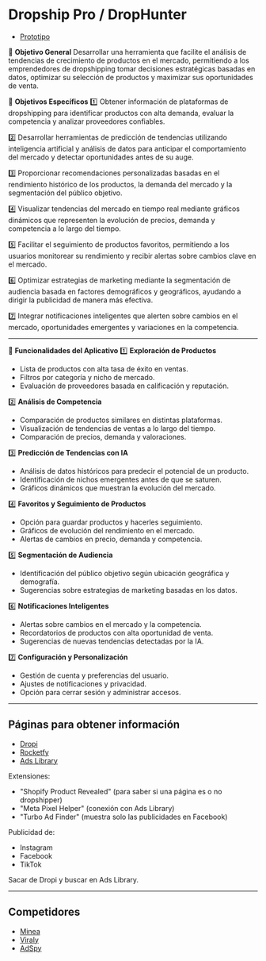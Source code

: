 # Dropship Pro / DropHunter 

- [Prototipo](https://preview--dropwise-market-finder.lovable.app/dashboard)

🎯 **Objetivo General**
Desarrollar una herramienta que facilite el análisis de tendencias de crecimiento de productos en el mercado, permitiendo a los emprendedores de dropshipping tomar decisiones estratégicas basadas en datos, optimizar su selección de productos y maximizar sus oportunidades de venta.

📌 **Objetivos Específicos**
1️⃣ Obtener información de plataformas de dropshipping para identificar productos con alta demanda, evaluar la competencia y analizar proveedores confiables.

2️⃣ Desarrollar herramientas de predicción de tendencias utilizando inteligencia artificial y análisis de datos para anticipar el comportamiento del mercado y detectar oportunidades antes de su auge.

3️⃣ Proporcionar recomendaciones personalizadas basadas en el rendimiento histórico de los productos, la demanda del mercado y la segmentación del público objetivo.

4️⃣ Visualizar tendencias del mercado en tiempo real mediante gráficos dinámicos que representen la evolución de precios, demanda y competencia a lo largo del tiempo.

5️⃣ Facilitar el seguimiento de productos favoritos, permitiendo a los usuarios monitorear su rendimiento y recibir alertas sobre cambios clave en el mercado.

6️⃣ Optimizar estrategias de marketing mediante la segmentación de audiencia basada en factores demográficos y geográficos, ayudando a dirigir la publicidad de manera más efectiva.

7️⃣ Integrar notificaciones inteligentes que alerten sobre cambios en el mercado, oportunidades emergentes y variaciones en la competencia.

_______________

📌 **Funcionalidades del Aplicativo**
1️⃣ **Exploración de Productos**
- Lista de productos con alta tasa de éxito en ventas.
- Filtros por categoría y nicho de mercado.
- Evaluación de proveedores basada en calificación y reputación.

2️⃣ **Análisis de Competencia**
- Comparación de productos similares en distintas plataformas.
- Visualización de tendencias de ventas a lo largo del tiempo.
- Comparación de precios, demanda y valoraciones.

3️⃣ **Predicción de Tendencias con IA**
- Análisis de datos históricos para predecir el potencial de un producto.
- Identificación de nichos emergentes antes de que se saturen.
- Gráficos dinámicos que muestran la evolución del mercado.

4️⃣ **Favoritos y Seguimiento de Productos**
- Opción para guardar productos y hacerles seguimiento.
- Gráficos de evolución del rendimiento en el mercado.
- Alertas de cambios en precio, demanda y competencia.

5️⃣ **Segmentación de Audiencia**
- Identificación del público objetivo según ubicación geográfica y demografía.
- Sugerencias sobre estrategias de marketing basadas en los datos.

6️⃣ **Notificaciones Inteligentes**
- Alertas sobre cambios en el mercado y la competencia.
- Recordatorios de productos con alta oportunidad de venta.
- Sugerencias de nuevas tendencias detectadas por la IA.

7️⃣ **Configuración y Personalización**
- Gestión de cuenta y preferencias del usuario.
- Ajustes de notificaciones y privacidad.
- Opción para cerrar sesión y administrar accesos.

_______________

## **Páginas para obtener información**

- [Dropi](https://dropi.co/)
- [Rocketfy](https://www.rocketfy.com/)
- [Ads Library](https://www.facebook.com/ads/library/?active_status=active&ad_type=political_and_issue_ads&country=CO&is_targeted_country=false&media_type=all)

Extensiones:
- "Shopify Product Revealed" (para saber si una página es o no dropshipper)
- "Meta Pixel Helper" (conexión con Ads Library)
- "Turbo Ad Finder" (muestra solo las publicidades en Facebook)

Publicidad de:
- Instagram
- Facebook
- TikTok

Sacar de Dropi y buscar en Ads Library.

_______________

## **Competidores**

- [Minea](https://es.minea.com/)
- [Viraly](https://app.viraly.ai/login)
- [AdSpy](https://www.adspy.com/)
